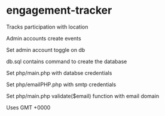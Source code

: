 # engagement-tracker
Tracks participation with location

Admin accounts create events

Set admin account toggle on db


db.sql contains command to create the database 

Set php/main.php with databse credentials

Set php/emailPHP.php with smtp credentials

Set php/main.php validate($email) function with email domain

Uses GMT +0000